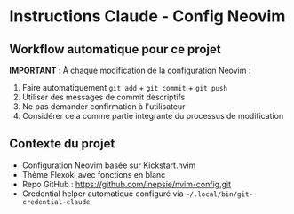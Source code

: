 # Instructions Claude - Config Neovim

## Workflow automatique pour ce projet
**IMPORTANT** : À chaque modification de la configuration Neovim :
1. Faire automatiquement `git add` + `git commit` + `git push`
2. Utiliser des messages de commit descriptifs
3. Ne pas demander confirmation à l'utilisateur
4. Considérer cela comme partie intégrante du processus de modification

## Contexte du projet
- Configuration Neovim basée sur Kickstart.nvim
- Thème Flexoki avec fonctions en blanc
- Repo GitHub : https://github.com/inepsie/nvim-config.git
- Credential helper automatique configuré via `~/.local/bin/git-credential-claude`